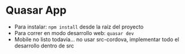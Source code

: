 # Quasar App

* Para instalar: `npm install` desde la raíz del proyecto
* Para correr en modo desarrollo web: `quasar dev`
* Mobile no listo todavía... no usar src-cordova, implementar todo el desarrollo dentro de src
